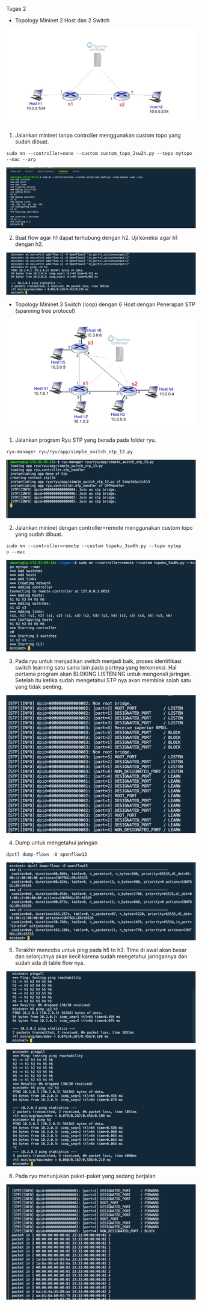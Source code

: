 Tugas 2

- Topology Mininet 2 Host dan 2 Switch

![ss update](./ss-top2.png)

1. Jalankan mininet tanpa controller menggunakan custom topo yang sudah dibuat.

```
sudo mn --controller=none --custom custom_topo_2sw2h.py --topo mytopo --mac --arp
```
![ss update](./ss-15.png)

2. Buat flow agar h1 dapat terhubung dengan h2. Uji koneksi agar h1 dengan h2.

![ss update](./ss-16.png)

-  Topology Mininet 3 Switch (loop) dengan 6 Host dengan Penerapan STP (spanning tree protocol)

![ss update](./ss-top1.png)

1. Jalankan program Ryu STP yang berada pada folder ryu.

```
ryu-manager ryu/ryu/app/simple_switch_stp_13.py
```
![ss update](./ss-17.png)

2. Jalankan mininet dengan controller=remote menggunakan custom topo yang sudah dibuat.

```
sudo mn --controller=remote --custom topoku_3sw6h.py --topo mytop
o --mac
```
![ss update](./ss-18.png)

3. Pada ryu untuk menjadikan switch menjadi baik, proses identifikasi switch learning satu sama lain pada portnya yang terkoneksi. Hal pertama program akan BLOKING LISTENING untuk mengenali jaringan. Setelah itu ketika sudah mengetahui STP nya akan memblok salah satu yang tidak penting.

![ss update](./ss-19.png)

4. Dump untuk mengetahui jaringan

```
dpctl dump-flows -O openflow13
```
![ss update](./ss-20.png)

5. Terakhir mencoba untuk ping pada h5 to h3. Time di awal akan besar dan selanjutnya akan kecil karena sudah mengetahui jaringannya dan sudah ada di table flow nya.

![ss update](./ss-21.png)

![ss update](./ss-23.png)

6. Pada ryu menunjukan paket-paket yang sedang berjalan

![ss update](./ss-22.png)

